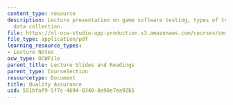 ```yaml
---
content_type: resource
description: Lecture presentation on game software testing, types of testing, and
  data collection.
file: https://ol-ocw-studio-app-production.s3.amazonaws.com/courses/cms-611j-creating-video-games-fall-2014/551bfaf95f7c469483408a90e7ea92b5_MITCMS_611JF14_Tech_Tes.pdf
file_type: application/pdf
learning_resource_types:
- Lecture Notes
ocw_type: OCWFile
parent_title: Lecture Slides and Readings
parent_type: CourseSection
resourcetype: Document
title: Quality Assurance
uid: 551bfaf9-5f7c-4694-8340-8a90e7ea92b5
---
```

